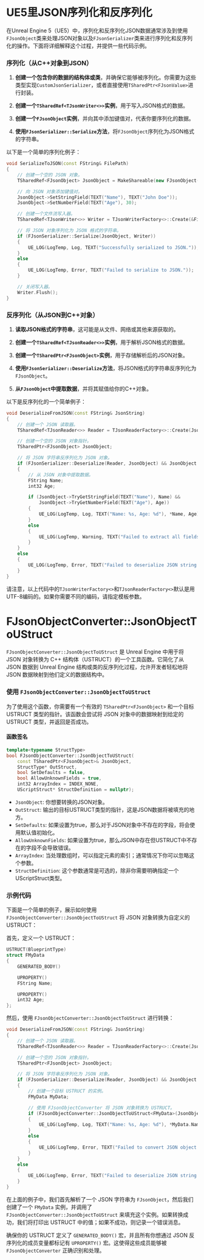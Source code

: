 # UE5里JSON序列化和反序列化



在Unreal Engine 5（UE5）中，序列化和反序列化JSON数据通常涉及到使用`FJsonObject`类来处理JSON对象以及`FJsonSerializer`类来进行序列化和反序列化的操作。下面将详细解释这个过程，并提供一些代码示例。

### 序列化（从C++对象到JSON）

1. **创建一个包含你的数据的结构体或类**，并确保它能够被序列化。你需要为这些类型实现`CustomJsonSerializer`，或者直接使用`TSharedPtr<FJsonValue>`进行封装。

2. **创建一个`TSharedRef<TJsonWriter<>>`实例**，用于写入JSON格式的数据。

3. **创建一个`FJsonObject`实例**，并向其中添加键值对，代表你要序列化的数据。

4. **使用`FJsonSerializer::Serialize`方法**，将`FJsonObject`序列化为JSON格式的字符串。

以下是一个简单的序列化例子：

```cpp
void SerializeToJSON(const FString& FilePath)
{
    // 创建一个空的 JSON 对象。
    TSharedRef<FJsonObject> JsonObject = MakeShareable(new FJsonObject());

    // 向 JSON 对象添加键值对。
    JsonObject->SetStringField(TEXT("Name"), TEXT("John Doe"));
    JsonObject->SetNumberField(TEXT("Age"), 30);

    // 创建一个文件流写入器。
    TSharedRef<TJsonWriter<>> Writer = TJsonWriterFactory<>::Create(&FilePath);

    // 将 JSON 对象序列化为 JSON 格式的字符串。
    if (FJsonSerializer::Serialize(JsonObject, Writer))
    {
        UE_LOG(LogTemp, Log, TEXT("Successfully serialized to JSON."));
    }
    else
    {
        UE_LOG(LogTemp, Error, TEXT("Failed to serialize to JSON."));
    }

    // 关闭写入器。
    Writer.Flush();
}
```

### 反序列化（从JSON到C++对象）

1. **读取JSON格式的字符串**，这可能是从文件、网络或其他来源获取的。

2. **创建一个`TSharedRef<TJsonReader<>>`实例**，用于解析JSON格式的数据。

3. **创建一个`TSharedPtr<FJsonObject>`实例**，用于存储解析后的JSON对象。

4. **使用`FJsonSerializer::Deserialize`方法**，将JSON格式的字符串反序列化为`FJsonObject`。

5. **从`FJsonObject`中提取数据**，并将其赋值给你的C++对象。

以下是反序列化的一个简单例子：

```cpp
void DeserializeFromJSON(const FString& JsonString)
{
    // 创建一个 JSON 读取器。
    TSharedRef<TJsonReader<>> Reader = TJsonReaderFactory<>::Create(JsonString);

    // 创建一个空的 JSON 对象指针。
    TSharedPtr<FJsonObject> JsonObject;

    // 将 JSON 字符串反序列化为 JSON 对象。
    if (FJsonSerializer::Deserialize(Reader, JsonObject) && JsonObject.IsValid())
    {
        // 从 JSON 对象中提取数据。
        FString Name;
        int32 Age;

        if (JsonObject->TryGetStringField(TEXT("Name"), Name) &&
            JsonObject->TryGetNumberField(TEXT("Age"), Age))
        {
            UE_LOG(LogTemp, Log, TEXT("Name: %s, Age: %d"), *Name, Age);
        }
        else
        {
            UE_LOG(LogTemp, Warning, TEXT("Failed to extract all fields from JSON."));
        }
    }
    else
    {
        UE_LOG(LogTemp, Error, TEXT("Failed to deserialize JSON string."));
    }
}
```

请注意，以上代码中的`TJsonWriterFactory<>`和`TJsonReaderFactory<>`默认是用UTF-8编码的。如果你需要不同的编码，请指定模板参数。



# FJsonObjectConverter::JsonObjectToUStruct

`FJsonObjectConverter::JsonObjectToUStruct` 是 Unreal Engine 中用于将 JSON 对象转换为 C++ 结构体（USTRUCT）的一个工具函数。它简化了从 JSON 数据到 Unreal Engine 结构或类的反序列化过程，允许开发者轻松地将 JSON 数据映射到他们定义的数据结构中。

### 使用 `FJsonObjectConverter::JsonObjectToUStruct`

为了使用这个函数，你需要有一个有效的 `TSharedPtr<FJsonObject>` 和一个目标 USTRUCT 类型的指针。该函数会尝试将 JSON 对象中的数据映射到给定的 USTRUCT 类型，并返回是否成功。

#### 函数签名

```cpp
template<typename StructType>
bool FJsonObjectConverter::JsonObjectToUStruct(
    const TSharedPtr<FJsonObject>& JsonObject,
    StructType* OutStruct,
    bool SetDefaults = false,
    bool AllowUnknownFields = true,
    int32 ArrayIndex = INDEX_NONE,
    UScriptStruct* StructDefinition = nullptr);
```

- `JsonObject`: 你想要转换的JSON对象。
- `OutStruct`: 输出的目标USTRUCT类型的指针，这是JSON数据将被填充的地方。
- `SetDefaults`: 如果设置为true，那么对于JSON对象中不存在的字段，将会使用默认值初始化。
- `AllowUnknownFields`: 如果设置为true，那么JSON中存在但USTRUCT中不存在的字段不会导致错误。
- `ArrayIndex`: 当处理数组时，可以指定元素的索引；通常情况下你可以忽略这个参数。
- `StructDefinition`: 这个参数通常是可选的，除非你需要明确指定一个UScriptStruct类型。

### 示例代码

下面是一个简单的例子，展示如何使用 `FJsonObjectConverter::JsonObjectToUStruct` 将 JSON 对象转换为自定义的 USTRUCT：

首先，定义一个 USTRUCT：

```cpp
USTRUCT(BlueprintType)
struct FMyData
{
    GENERATED_BODY()

    UPROPERTY()
    FString Name;

    UPROPERTY()
    int32 Age;
};
```

然后，使用 `FJsonObjectConverter::JsonObjectToUStruct` 进行转换：

```cpp
void DeserializeFromJSON(const FString& JsonString)
{
    // 创建一个 JSON 读取器。
    TSharedRef<TJsonReader<>> Reader = TJsonReaderFactory<>::Create(JsonString);

    // 创建一个空的 JSON 对象指针。
    TSharedPtr<FJsonObject> JsonObject;

    // 将 JSON 字符串反序列化为 JSON 对象。
    if (FJsonSerializer::Deserialize(Reader, JsonObject) && JsonObject.IsValid())
    {
        // 创建一个目标 USTRUCT 的实例。
        FMyData MyData;

        // 使用 FJsonObjectConverter 将 JSON 对象转换为 USTRUCT。
        if (FJsonObjectConverter::JsonObjectToUStruct<FMyData>(JsonObject.ToSharedRef(), &MyData, /*SetDefaults=*/ true))
        {
            UE_LOG(LogTemp, Log, TEXT("Name: %s, Age: %d"), *MyData.Name, MyData.Age);
        }
        else
        {
            UE_LOG(LogTemp, Error, TEXT("Failed to convert JSON object to USTRUCT."));
        }
    }
    else
    {
        UE_LOG(LogTemp, Error, TEXT("Failed to deserialize JSON string."));
    }
}
```

在上面的例子中，我们首先解析了一个 JSON 字符串为 `FJsonObject`，然后我们创建了一个 `FMyData` 实例，并调用了 `FJsonObjectConverter::JsonObjectToUStruct` 来填充这个实例。如果转换成功，我们将打印出 USTRUCT 中的值；如果不成功，则记录一个错误消息。

确保你的 USTRUCT 定义了 `GENERATED_BODY()` 宏，并且所有你想通过 JSON 反序列化的成员变量都标记有 `UPROPERTY()` 宏。这使得这些成员能够被 `FJsonObjectConverter` 正确识别和处理。